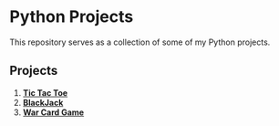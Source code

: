 # Python Projects

This repository serves as a collection of some of my Python projects.

## Projects

1) [**Tic Tac Toe**](https://github.com/shashankarya9999/Python-Projects/blob/main/tic_tac_toe.py)
2) [**BlackJack**](https://github.com/shashankarya9999/Python-Projects/blob/main/blackjack.py)
3) [**War Card Game**](https://github.com/shashankarya9999/Python-Projects/blob/main/war_cardgame.py)
